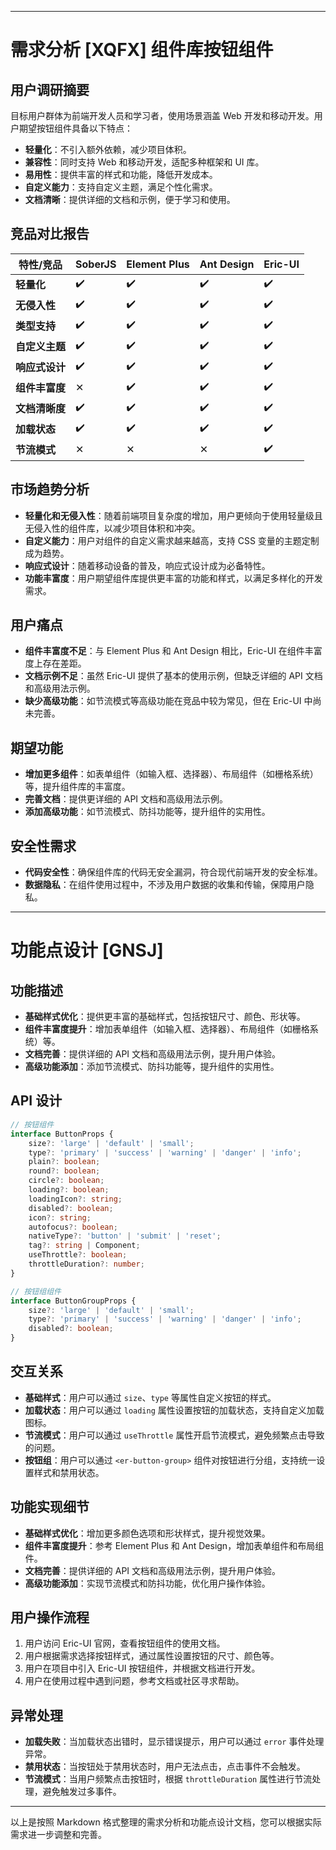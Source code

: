 
---

# 需求分析 [XQFX] 组件库按钮组件

## 用户调研摘要

目标用户群体为前端开发人员和学习者，使用场景涵盖 Web 开发和移动开发。用户期望按钮组件具备以下特点：

-   **轻量化**：不引入额外依赖，减少项目体积。
-   **兼容性**：同时支持 Web 和移动开发，适配多种框架和 UI 库。
-   **易用性**：提供丰富的样式和功能，降低开发成本。
-   **自定义能力**：支持自定义主题，满足个性化需求。
-   **文档清晰**：提供详细的文档和示例，便于学习和使用。

## 竞品对比报告

| 特性/竞品      | SoberJS | Element Plus | Ant Design | Eric-UI |
| -------------- | ------- | ------------ | ---------- | ------- |
| **轻量化**     | ✔️      | ✔️           | ✔️         | ✔️      |
| **无侵入性**   | ✔️      | ✔️           | ✔️         | ✔️      |
| **类型支持**   | ✔️      | ✔️           | ✔️         | ✔️      |
| **自定义主题** | ✔️      | ✔️           | ✔️         | ✔️      |
| **响应式设计** | ✔️      | ✔️           | ✔️         | ✔️      |
| **组件丰富度** | ✕       | ✔️           | ✔️         | ✔️      |
| **文档清晰度** | ✔️      | ✔️           | ✔️         | ✔️      |
| **加载状态**   | ✔️      | ✔️           | ✔️         | ✔️      |
| **节流模式**   | ✕       | ✕            | ✕          | ✔️      |

## 市场趋势分析

-   **轻量化和无侵入性**：随着前端项目复杂度的增加，用户更倾向于使用轻量级且无侵入性的组件库，以减少项目体积和冲突。
-   **自定义能力**：用户对组件的自定义需求越来越高，支持 CSS 变量的主题定制成为趋势。
-   **响应式设计**：随着移动设备的普及，响应式设计成为必备特性。
-   **功能丰富度**：用户期望组件库提供更丰富的功能和样式，以满足多样化的开发需求。

## 用户痛点

-   **组件丰富度不足**：与 Element Plus 和 Ant Design 相比，Eric-UI 在组件丰富度上存在差距。
-   **文档示例不足**：虽然 Eric-UI 提供了基本的使用示例，但缺乏详细的 API 文档和高级用法示例。
-   **缺少高级功能**：如节流模式等高级功能在竞品中较为常见，但在 Eric-UI 中尚未完善。

## 期望功能

-   **增加更多组件**：如表单组件（如输入框、选择器）、布局组件（如栅格系统）等，提升组件库的丰富度。
-   **完善文档**：提供更详细的 API 文档和高级用法示例。
-   **添加高级功能**：如节流模式、防抖功能等，提升组件的实用性。

## 安全性需求

-   **代码安全性**：确保组件库的代码无安全漏洞，符合现代前端开发的安全标准。
-   **数据隐私**：在组件使用过程中，不涉及用户数据的收集和传输，保障用户隐私。

---

# 功能点设计 [GNSJ]

## 功能描述

-   **基础样式优化**：提供更丰富的基础样式，包括按钮尺寸、颜色、形状等。
-   **组件丰富度提升**：增加表单组件（如输入框、选择器）、布局组件（如栅格系统）等。
-   **文档完善**：提供详细的 API 文档和高级用法示例，提升用户体验。
-   **高级功能添加**：添加节流模式、防抖功能等，提升组件的实用性。

## API 设计

```typescript
// 按钮组件
interface ButtonProps {
	size?: 'large' | 'default' | 'small';
	type?: 'primary' | 'success' | 'warning' | 'danger' | 'info';
	plain?: boolean;
	round?: boolean;
	circle?: boolean;
	loading?: boolean;
	loadingIcon?: string;
	disabled?: boolean;
	icon?: string;
	autofocus?: boolean;
	nativeType?: 'button' | 'submit' | 'reset';
	tag?: string | Component;
	useThrottle?: boolean;
	throttleDuration?: number;
}

// 按钮组组件
interface ButtonGroupProps {
	size?: 'large' | 'default' | 'small';
	type?: 'primary' | 'success' | 'warning' | 'danger' | 'info';
	disabled?: boolean;
}
```

## 交互关系

-   **基础样式**：用户可以通过 `size`、`type` 等属性自定义按钮的样式。
-   **加载状态**：用户可以通过 `loading` 属性设置按钮的加载状态，支持自定义加载图标。
-   **节流模式**：用户可以通过 `useThrottle` 属性开启节流模式，避免频繁点击导致的问题。
-   **按钮组**：用户可以通过 `<er-button-group>` 组件对按钮进行分组，支持统一设置样式和禁用状态。

## 功能实现细节

-   **基础样式优化**：增加更多颜色选项和形状样式，提升视觉效果。
-   **组件丰富度提升**：参考 Element Plus 和 Ant Design，增加表单组件和布局组件。
-   **文档完善**：提供详细的 API 文档和高级用法示例，提升用户体验。
-   **高级功能添加**：实现节流模式和防抖功能，优化用户操作体验。

## 用户操作流程

1. 用户访问 Eric-UI 官网，查看按钮组件的使用文档。
2. 用户根据需求选择按钮样式，通过属性设置按钮的尺寸、颜色等。
3. 用户在项目中引入 Eric-UI 按钮组件，并根据文档进行开发。
4. 用户在使用过程中遇到问题，参考文档或社区寻求帮助。

## 异常处理

-   **加载失败**：当加载状态出错时，显示错误提示，用户可以通过 `error` 事件处理异常。
-   **禁用状态**：当按钮处于禁用状态时，用户无法点击，点击事件不会触发。
-   **节流模式**：当用户频繁点击按钮时，根据 `throttleDuration` 属性进行节流处理，避免触发过多事件。

---

以上是按照 Markdown 格式整理的需求分析和功能点设计文档，您可以根据实际需求进一步调整和完善。
